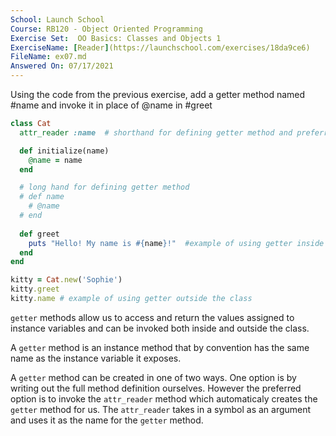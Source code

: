 ```yaml
---
School: Launch School  
Course: RB120 - Object Oriented Programming  
Exercise Set:  OO Basics: Classes and Objects 1  
ExerciseName: [Reader](https://launchschool.com/exercises/18da9ce6)  
FileName: ex07.md  
Answered On: 07/17/2021  
---
```


Using the code from the previous exercise, add a getter method named #name and invoke it in place of @name in #greet

```ruby
class Cat  
  attr_reader :name  # shorthand for defining getter method and preferred way.

  def initialize(name)
    @name = name
  end

  # long hand for defining getter method
  # def name
    # @name
  # end  
  
  def greet
    puts "Hello! My name is #{name}!"  #example of using getter inside the class.
  end
end

kitty = Cat.new('Sophie')
kitty.greet
kitty.name # example of using getter outside the class
```

`getter` methods allow us to access and return the values assigned to instance variables and can be invoked both inside and outside the class.

A `getter` method is an instance method that by convention has the same name as the instance variable it exposes.

A `getter` method can be created in one of two ways.  One option is by writing out the full method definition ourselves.  However the preferred option is to invoke the `attr_reader` method which automaticaly creates the `getter` method for us.  The `attr_reader` takes in a symbol as an argument and uses it as the name for the `getter` method.